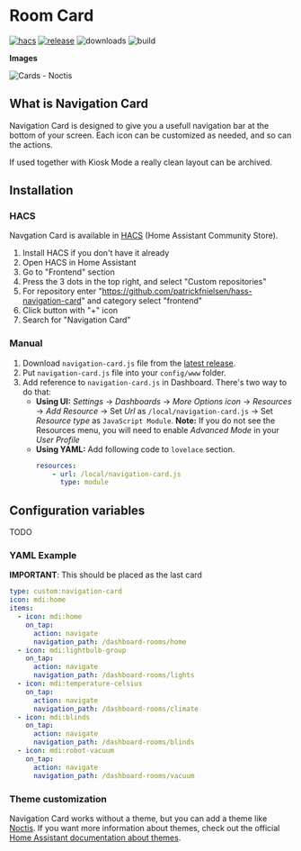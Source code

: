 # Room Card
[![hacs][hacs-badge]][hacs-url]
[![release][release-badge]][release-url]
![downloads][downloads-badge]
![build][build-badge]


**Images**

![Cards - Noctis](https://github.com/patrickfnielsen/hass-navigation-card/blob/master/docs/images/theme-noctis.png?raw=true)


## What is Navigation Card
Navigation Card is designed to give you a usefull navigation bar at the bottom of your screen. Each icon can be customized as needed, and so can the actions.

If used together with Kiosk Mode a really clean layout can be archived.

## Installation

### HACS
Navgation Card is available in [HACS][hacs] (Home Assistant Community Store).
1. Install HACS if you don't have it already
2. Open HACS in Home Assistant
3. Go to "Frontend" section
4. Press the 3 dots in the top right, and select "Custom repositories"
5. For repository enter "https://github.com/patrickfnielsen/hass-navigation-card" and category select "frontend"
6. Click button with "+" icon
7. Search for "Navigation Card"

### Manual
1. Download `navigation-card.js` file from the [latest release][release-url].
2. Put `navigation-card.js` file into your `config/www` folder.
3. Add reference to `navigation-card.js` in Dashboard. There's two way to do that:
    - **Using UI:** _Settings_ → _Dashboards_ → _More Options icon_ → _Resources_ → _Add Resource_ → Set _Url_ as `/local/navigation-card.js` → Set _Resource type_ as `JavaScript Module`.
      **Note:** If you do not see the Resources menu, you will need to enable _Advanced Mode_ in your _User Profile_
    - **Using YAML:** Add following code to `lovelace` section.
        ```yaml
        resources:
            - url: /local/navigation-card.js
              type: module
        ```

## Configuration variables
TODO

### YAML Example
**IMPORTANT**: This should be placed as the last card

```yaml
type: custom:navigation-card
icon: mdi:home
items:
  - icon: mdi:home
    on_tap:
      action: navigate
      navigation_path: /dashboard-rooms/home
  - icon: mdi:lightbulb-group
    on_tap:
      action: navigate
      navigation_path: /dashboard-rooms/lights
  - icon: mdi:temperature-celsius
    on_tap:
      action: navigate
      navigation_path: /dashboard-rooms/climate
  - icon: mdi:blinds
    on_tap:
      action: navigate
      navigation_path: /dashboard-rooms/blinds
  - icon: mdi:robot-vacuum
    on_tap:
      action: navigate
      navigation_path: /dashboard-rooms/vacuum

```


### Theme customization
Navigation Card works without a theme, but you can add a theme like [Noctis](https://github.com/aFFekopp/noctis). If you want more information about themes, check out the official [Home Assistant documentation about themes][home-assitant-theme-docs].

<!-- Badges -->
[hacs-url]: https://github.com/hacs/integration
[hacs-badge]: https://img.shields.io/badge/hacs-default-orange.svg?style=flat-square
[release-badge]: https://img.shields.io/github/v/release/patrickfnielsen/hass-room-card?style=flat-square
[downloads-badge]: https://img.shields.io/github/downloads/patrickfnielsen/hass-room-card/total?style=flat-square
[build-badge]: https://img.shields.io/github/actions/workflow/status/patrickfnielsen/hass-room-card/build.yaml?branch=main&style=flat-square

<!-- References -->
[home-assistant]: https://www.home-assistant.io/
[home-assitant-theme-docs]: https://www.home-assistant.io/integrations/frontend/#defining-themes
[hacs]: https://hacs.xyz
[release-url]: https://github.com/patrickfnielsen/hass-room-card/releases
